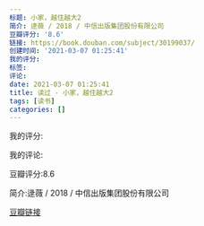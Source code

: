 ```yaml
---
标题: 小家，越住越大2
简介: 逯薇 / 2018 / 中信出版集团股份有限公司
豆瓣评分: '8.6'
链接: https://book.douban.com/subject/30199037/
创建时间: '2021-03-07 01:25:41'
我的评分:
标签:
评论:
date: 2021-03-07 01:25:41
title: 读过 - 小家，越住越大2
tags: [读书]
categories: []
---
```


我的评分:

我的评论:

豆瓣评分:8.6

简介:逯薇 / 2018 / 中信出版集团股份有限公司

[豆瓣链接](https://book.douban.com/subject/30199037/)

